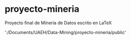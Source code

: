 proyecto-mineria
================

Proyecto final de Minería de Datos escrito en LaTeX


':/Documents/UAEH/Data-Mining/proyecto-mineria/public'
